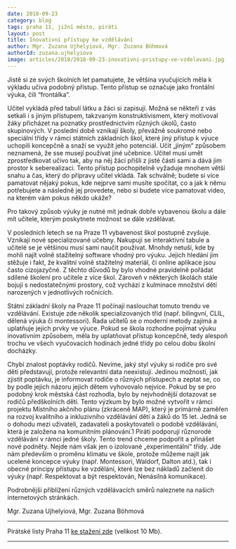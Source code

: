 ```yaml
---
date: 2018-09-23
category: blog
tags: praha 11, jižní město, piráti
layout: post
title: Inovativní přístupy ke vzdělávání
author: Mgr. Zuzana Ujhelyiová, Mgr. Zuzana Böhmová
authorId: zuzana.ujhelyiova
image: articles/2018/2018-09-23-inovativni-pristupy-ve-vzdelavani.jpg
---
```


Jistě si ze svých školních let pamatujete, že většina vyučujících měla k výkladu učiva podobný přístup. Tento přístup se označuje jako frontální výuka, čili “frontálka”. 

Učitel vykládá před tabulí látku a žáci si zapisují. Možná se někteří z vás setkali i s jiným přístupem, takzvaným konstruktivismem, který motivoval žáky přicházet na poznatky prostřednictvím různých úkolů, často skupinových. V poslední době vznikají školy, převážně soukromé nebo speciální třídy v rámci státních základních škol, které jiný přístup k výuce uchopili koncepčně a snaží se využít jeho potenciál. Učit „jiným“ způsobem neznamená, že sse musejí používat jiné učebnice. Učitel musí umět zprostředkovat učivo tak, aby na něj žáci přišli z jisté části sami a dává jim prostor k seberealizaci. Tento přístup pochopitelně vyžaduje mnohem větší snahu a čas, který do přípravy učitel vkládá. Tak schválně; budete si více pamatovat nějaký pokus, kde nejprve sami musíte spočítat, co a jak k němu potřebujete a následně jej provedete, nebo si budete více pamatovat video, na kterém vám pokus někdo ukáže?

Pro takový způsob výuky je nutné mít jednak dobře vybavenou školu a dále mít učitele, kterým poskytnete možnost se dále vzdělávat. 

V posledních letech se na Praze 11 vybavenost škol postupně zvyšuje. Vznikají nové specializované učebny. Nakupují se interaktivní tabule a učitelé se je většinou musí sami naučit používat. Mnohdy netuší, kde by mohli najít volně stažitelný software vhodný pro výuku. Jejich hledání jim stěžuje i fakt, že kvalitní volně stažitelný materiál, či online aplikace jsou často cizojazyčné. Z těchto důvodů by bylo vhodné pravidelně pořádat sdílené školení pro učitele z více škol. Zároveň v některých školách stále bojují s nedostatečnými prostory, což vychází z kulminace množství dětí narozených v jednotlivých ročnících.

Státní základní školy na Praze 11 počínají naslouchat tomuto trendu ve vzdělávání. Existuje zde několik specializovaných tříd (např. bilingvní, CLIL, dělená výuka či montessori). Řada učitelů se o moderní metody zajímá a uplatňuje jejich prvky ve výuce. Pokud se škola rozhodne pojímat výuku inovativním způsobem, měla by uplatňovat přístup koncepčně, tedy alespoň trochu ve všech vyučovacích hodinách jedné třídy po celou dobu školní docházky.

Chybí znalost poptávky rodičů. Nevíme, jaký styl výuky si rodiče pro své děti představují, protože relevantní data neexistují. Jedinou možností, jak zjistit poptávku, je informovat rodiče o různých přístupech a zeptat se, co by podle jejich názoru jejich dětem vyhovovalo nejvíce. Pokud by se pro podobný krok městská část rozhodla, bylo by nejvhodnější dotazovat se rodičů předškolních dětí. Tento výzkum by bylo možné vytvořit v rámci projektu Místního akčního plánu (zkráceně MAP), který je primárně zaměřen na rozvoj kvalitního a inkluzivního vzdělávání dětí 
a žáků do 15 let. Jedná se o dohodu mezi uživateli, zadavateli a poskytovateli o podobě vzdělávání, která je založena na komunitním plánování.1
Piráti podporují různorodé vzdělávání v rámci jedné školy. Tento trend chceme podpořit a přinášet nové podněty. Nejde nám však jen o izolované „experimentální“ třídy. Jde nám především o proměnu klimatu ve škole, protože můžeme najít jak ucelené koncepce výuky (např. Montessori, Waldorf, Dalton atd.), tak i obecné principy přístupu ke vzdělání, které lze bez nákladů začlenit do výuky (např. Respektovat a být respektován, Nenásilná komunikace).

Podrobnější přiblížení různých vzdělávacích směrů naleznete na našich internetových stránkách.

Mgr. Zuzana Ujhelyiová, Mgr. Zuzana Böhmová




---

Pirátské listy Praha 11 [ke stažení zde](/assets/pdf/2018-07-10-praha-11.pdf) (velikost 10 Mb).

- - -
